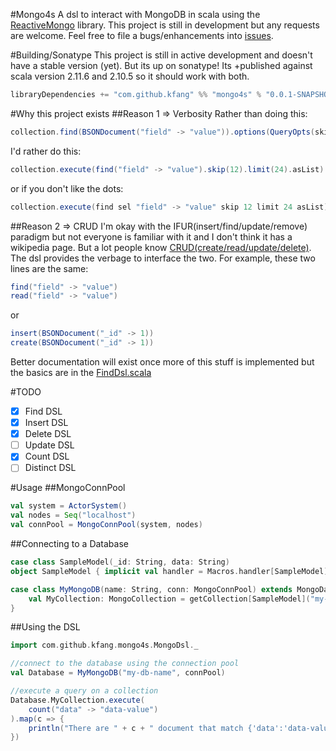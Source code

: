 #Mongo4s
A dsl to interact with MongoDB in scala using the [ReactiveMongo](http://reactivemongo.org) library.
This project is still in development but any requests are welcome. Feel free to file a bugs/enhancements
into [issues](https://github.com/kfang/mongo4s/issues).

#Building/Sonatype
This project is still in active development and doesn't have a stable version (yet). But its up on sonatype!
Its +published against scala version 2.11.6 and 2.10.5 so it should work with both.
```scala
libraryDependencies += "com.github.kfang" %% "mongo4s" % "0.0.1-SNAPSHOT"
```

#Why this project exists
##Reason 1 => Verbosity
Rather than doing this:
```scala
collection.find(BSONDocument("field" -> "value")).options(QueryOpts(skipN = 12)).cursor[BSONDocument].collect[List](upTo = 24)
```
I'd rather do this:
```scala
collection.execute(find("field" -> "value").skip(12).limit(24).asList)
```
or if you don't like the dots:
```scala
collection.execute(find sel "field" -> "value" skip 12 limit 24 asList)
```

##Reason 2 => CRUD
I'm okay with the IFUR(insert/find/update/remove) paradigm but not everyone is familiar with it and I don't think
it has a wikipedia page.  But a lot people know [CRUD(create/read/update/delete)](http://en.wikipedia.org/wiki/Create,_read,_update_and_delete).
The dsl provides the verbage to interface the two. For example, these two lines are the same:
```scala
find("field" -> "value")
read("field" -> "value")
```
or
```scala
insert(BSONDocument("_id" -> 1))
create(BSONDocument("_id" -> 1))
```

Better documentation will exist once more of this stuff is implemented but the basics are in the
[FindDsl.scala](https://github.com/kfang/mongo4s/blob/master/src/main/scala/com/github/kfang/mongo4s/commands/FindDsl.scala)

#TODO
- [x] Find DSL
- [x] Insert DSL
- [x] Delete DSL
- [ ] Update DSL
- [x] Count DSL
- [ ] Distinct DSL

#Usage
##MongoConnPool
```scala
val system = ActorSystem()
val nodes = Seq("localhost")
val connPool = MongoConnPool(system, nodes)
```
##Connecting to a Database
```scala
case class SampleModel(_id: String, data: String)
object SampleModel { implicit val handler = Macros.handler[SampleModel] }

case class MyMongoDB(name: String, conn: MongoConnPool) extends MongoDatabase {
    val MyCollection: MongoCollection = getCollection[SampleModel]("my-collection")
}
```

##Using the DSL
```scala
import com.github.kfang.mongo4s.MongoDsl._

//connect to the database using the connection pool
val Database = MyMongoDB("my-db-name", connPool)

//execute a query on a collection
Database.MyCollection.execute(
    count("data" -> "data-value")
).map(c => {
    println("There are " + c + " document that match {'data':'data-value'}")
})
```
